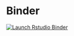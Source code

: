 # Binder
  <!-- badges: start -->
  [![Launch Rstudio Binder](http://mybinder.org/badge_logo.svg)](https://mybinder.org/v2/gh/AnniHuo/Binder/main?urlpath=rstudio)
  <!-- badges: end -->

